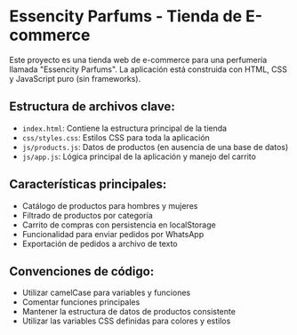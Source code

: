 <!-- Use this file to provide workspace-specific custom instructions to Copilot. For more details, visit https://code.visualstudio.com/docs/copilot/copilot-customization#_use-a-githubcopilotinstructionsmd-file -->

# Essencity Parfums - Tienda de E-commerce

Este proyecto es una tienda web de e-commerce para una perfumería llamada "Essencity Parfums". La aplicación está construida con HTML, CSS y JavaScript puro (sin frameworks).

## Estructura de archivos clave:

- `index.html`: Contiene la estructura principal de la tienda
- `css/styles.css`: Estilos CSS para toda la aplicación
- `js/products.js`: Datos de productos (en ausencia de una base de datos)
- `js/app.js`: Lógica principal de la aplicación y manejo del carrito

## Características principales:

- Catálogo de productos para hombres y mujeres
- Filtrado de productos por categoría
- Carrito de compras con persistencia en localStorage
- Funcionalidad para enviar pedidos por WhatsApp
- Exportación de pedidos a archivo de texto

## Convenciones de código:

- Utilizar camelCase para variables y funciones
- Comentar funciones principales
- Mantener la estructura de datos de productos consistente
- Utilizar las variables CSS definidas para colores y estilos
